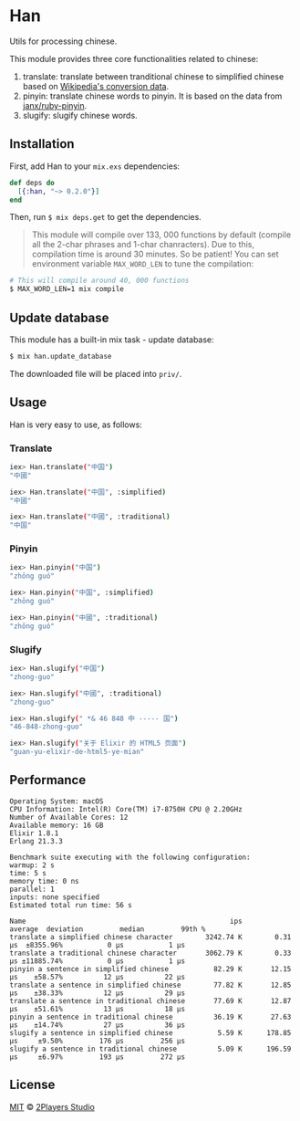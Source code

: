 # Han

Utils for processing chinese.

This module provides three core functionalities related to chinese:

1. translate: translate between tranditional chinese to simplified chinese based on [Wikipedia's conversion data]("https://raw.githubusercontent.com/wikimedia/mediawiki/master/languages/data/ZhConversion.php").
2. pinyin: translate chinese words to pinyin. It is based on the data from [janx/ruby-pinyin](https://github.com/janx/ruby-pinyin).
3. slugify: slugify chinese words.

## Installation

First, add Han to your `mix.exs` dependencies:

```elixir
def deps do
  [{:han, "~> 0.2.0"}]
end
```

Then, run `$ mix deps.get` to get the dependencies.

> This module will compile over 133, 000 functions by default (compile all the 2-char phrases and 1-char chanracters). Due to this, compilation time is around 30 minutes. So be patient! You can set environment variable `MAX_WORD_LEN` to tune the compilation:

```bash
# This will compile around 40, 000 functions
$ MAX_WORD_LEN=1 mix compile
```

## Update database

This module has a built-in mix task - update database:

```bash
$ mix han.update_database
```

The downloaded file will be placed into `priv/`.

## Usage

Han is very easy to use, as follows:

### Translate

```sh
iex> Han.translate("中国")
"中國"

iex> Han.translate("中国", :simplified)
"中國"

iex> Han.translate("中國", :traditional)
"中国"
```

### Pinyin

```sh
iex> Han.pinyin("中国")
"zhōng guó"

iex> Han.pinyin("中国", :simplified)
"zhōng guó"

iex> Han.pinyin("中國", :traditional)
"zhōng guó"
```

### Slugify

```sh
iex> Han.slugify("中国")
"zhong-guo"

iex> Han.slugify("中國", :traditional)
"zhong-guo"

iex> Han.slugify(" *& 46 848 中 ----- 国")
"46-848-zhong-guo"

iex> Han.slugify("关于 Elixir 的 HTML5 页面")
"guan-yu-elixir-de-html5-ye-mian"
```

## Performance

```text
Operating System: macOS
CPU Information: Intel(R) Core(TM) i7-8750H CPU @ 2.20GHz
Number of Available Cores: 12
Available memory: 16 GB
Elixir 1.8.1
Erlang 21.3.3

Benchmark suite executing with the following configuration:
warmup: 2 s
time: 5 s
memory time: 0 ns
parallel: 1
inputs: none specified
Estimated total run time: 56 s

Name                                                  ips        average  deviation         median         99th %
translate a simplified chinese character        3242.74 K        0.31 μs  ±8355.96%           0 μs           1 μs
translate a traditional chinese character       3062.79 K        0.33 μs ±11885.74%           0 μs           1 μs
pinyin a sentence in simplified chinese           82.29 K       12.15 μs    ±58.57%          12 μs          22 μs
translate a sentence in simplified chinese        77.82 K       12.85 μs    ±38.33%          12 μs          29 μs
translate a sentence in traditional chinese       77.69 K       12.87 μs    ±51.61%          13 μs          18 μs
pinyin a sentence in traditional chinese          36.19 K       27.63 μs    ±14.74%          27 μs          36 μs
slugify a sentence in simplified chinese           5.59 K      178.85 μs     ±9.50%         176 μs         256 μs
slugify a sentence in traditional chinese          5.09 K      196.59 μs     ±6.97%         193 μs         272 μs
```

## License

[MIT](https://2players.studio/licenses/MIT) © [2Players Studio](https://2players.studio/)

